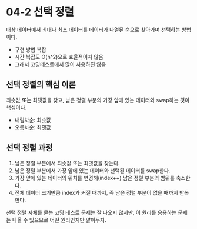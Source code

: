 # 04-2 선택 정렬

대상 데이터에서 최대나 최소 데이터를 데이터가 나열된 순으로 찾아가며 선택하는 방법이다.
- 구현 방법 복잡
- 시간 복잡도 O(n^2)으로 효율적이지 않음
- 그래서 코딩테스트에서 많이 사용하진 않음


## 선택 정렬의 핵심 이론
최솟값 **또는** 최댓값을 찾고, 남은 정렬 부분의 가장 앞에 있는 데이터와 swap하는 것이 핵심이다.
- 내림차순: 최솟값
- 오름차순: 최댓값

## 선택 정렬 과정
1. 남은 정렬 부분에서 최솟값 또는 최댓값을 찾는다.
2. 남은 정렬 부분에서 가장 앞에 있는 데이터와 선택된 데이터를 swap한다.
3. 가장 앞에 있는 데이터의 위치를 변경해(index++) 남은 정렬 부분의 범위를 축소한다.
4. 전체 데이터 크기만큼 index가 커질 때까지, 즉 남은 정렬 부분이 없을 때까지 반복한다.

선택 정렬 자체를 묻는 코딩 테스트 문제는 잘 나오지 않지만, 이 원리를 응용하는 문제는 나올 수 있으므로 어떤 원리인지만 알아두자.


